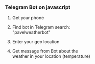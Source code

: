 ### Telegram Bot on javascript

1. Get your phone

2. Find bot in Telegram search:<br>
   "pavelweatherbot"

3. Enter your geo location

4. Get message from Bot about the<br>
   weather in your location (temperature)
